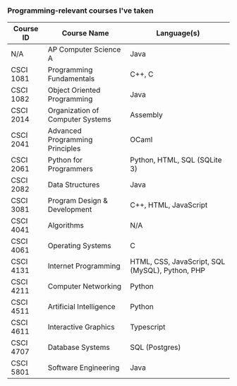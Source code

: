 ### Programming-relevant courses I've taken

| Course ID | Course Name | Language(s) |
| ------------- | ------------- | ------------- |
| N/A | AP Computer Science A | Java |
| CSCI 1081 | Programming Fundamentals | C++, C |
| CSCI 1082 | Object Oriented Programming | Java |
| CSCI 2014 | Organization of Computer Systems | Assembly |
| CSCI 2041 | Advanced Programming Principles | OCaml |
| CSCI 2061 | Python for Programmers | Python, HTML, SQL (SQLite 3) |
| CSCI 2082 | Data Structures | Java |
| CSCI 3081 | Program Design & Development | C++, HTML, JavaScript |
| CSCI 4041 | Algorithms | N/A |
| CSCI 4061 | Operating Systems | C |
| CSCI 4131 | Internet Programming | HTML, CSS, JavaScript, SQL (MySQL), Python, PHP |
| CSCI 4211 | Computer Networking | Python |
| CSCI 4511 | Artificial Intelligence | Python |
| CSCI 4611 | Interactive Graphics | Typescript |
| CSCI 4707 | Database Systems | SQL (Postgres) |
| CSCI 5801 | Software Engineering | Java |
